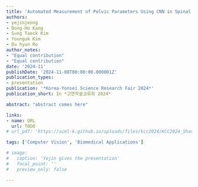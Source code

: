 ```yaml
---
title: 'Automated Measurement of Pelvic Parameters Using CNN in Spinal Conditions: Overcoming Challenges in Coronal Deformity Cases'
authors:
- yejinjeong
- Dong-Ho Kang
- Sung Taeck Kim
- Younguk Kim
- Du hyun Ro
author_notes:
- "Equal contribution"
- "Equal contribution"
date: '2024-11'
publishDate: '2024-11-08T00:00:00.000001Z'
publication_types:
- presentation
publication: '*Korea-Yonsei Science Research Fair 2024*'
publication_short: In *고연학술교류회 2024*

abstract: "abstract comes here"

links:
- name: URL
  url: TODO
# url_pdf: 'https://aiml-k.github.io/uploads/files/kcc2024/KCC2024_SharedStorage_RKLLJL.pdf'

tags: ['Computer Vision', 'Biomedical Applications']

# image:
#   caption: 'Yejin gives the presentation'
#   focal_point: ''
#   preview_only: false

---
```

